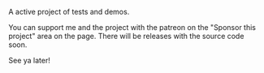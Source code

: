 A active project of tests and demos.

You can support me and the project with the patreon on the "Sponsor this project" area on the page.
There will be releases with the source code soon.

See ya later!
